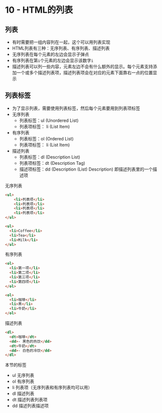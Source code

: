 # 10 - HTML的列表

## 列表
- 有时需要把一组内容列在一起，这个可以用列表实现
- HTML列表有三种：无序列表、有序列表、描述列表
- 无序列表在每个元素的左边会显示子弹点
- 有序列表在第`i`个元素的左边会显示该数字`i`
- 描述列表可以列一些内容，元素左边不会有什么额外的显示。每个元素支持添加一个或多个描述列表项，描述列表项会在对应的元素下面靠右一点的位置显示

## 列表标签
- 为了显示列表，需要使用列表标签，然后每个元素要用到列表项标签
- 无序列表
  - 列表标签：ul (Unordered List)
  - 列表项标签： li (List Item)
- 有序列表
  - 列表标签：ol (Ordered List)
  - 列表项标签： li (List Item)
- 描述列表
  - 列表标签：dl (Description List)
  - 列表项标签：dt (Description Tag)
  - 描述项标签：dd (Description (List) Description) 即描述列表里的一个描述项

无序列表
```html
<ul>
    <li>列表项</li>
    <li>列表项</li>
    <li>列表项</li>
    <li>列表项</li>
</ul>
```

```html
<ul>
  <li>Coffee</li>
  <li>Tea</li>
  <li>Milk</li>
</ul> 
```

有序列表
```html
<ol>
  <li>第一项</li>
  <li>第二项</li>
  <li>第三项</li>
  <li>第四项</li>
</ol> 
```

```html
<ol>
  <li>咖啡</li>
  <li>茶</li>
  <li>牛奶</li>
</ol> 
```

描述列表
```html
<dl>
  <dt>咖啡</dt>
  <dd>- 黑色的热饮</dd>
  <dt>牛奶</dt>
  <dd>- 白色的冷饮</dd>
</dl>
```

本节的标签
- ul 无序列表
- ol 有序列表
- li 列表项（无序列表和有序列表均可以用）
- dl 描述列表
- dt 描述列表列表项
- dd 描述列表描述项